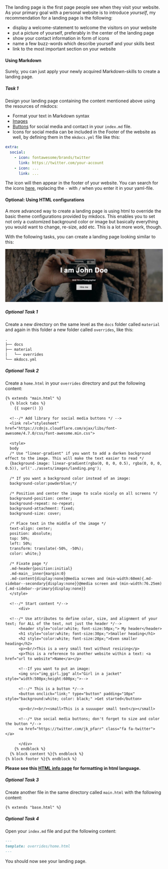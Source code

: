 The landing page is the first page people see when they visit your website. As your primary goal with a personal website is to introduce *yourself*, my recommendation for a landing page is the following:

- display a welcome-statement to welcome the visitors on your website
- put a picture of yourself, preferably in the center of the landing page
- show your contact information in form of icons 
- name a few buzz-words which describe yourself and your skills best
- link to the most important section on your website

#### Using Markdown 

Surely, you can just apply your newly acquired Markdown-skills to create a landing page. 

##### Task 1

Design your landing page containing the content mentioned above using the resources of mkdocs:

- Format your text in Markdown syntax
- [Images]
- [Buttons] for social media and contact in your `index.md` file. 
- Icons for social media can be included in the Footer of the website as well, by defining them in the `mkdocs.yml` file like this:
```yaml
extra:
  social:
    - icon: fontawesome/brands/twitter
      link: https://twitter.com/your-account
    - icon: ...
      link: ...
```
The icon will then appear in the footer of your website. You can search for the icons [here], replacing the `-` with `/` when you enter it in your yaml-file. 

#### Optional: Using HTML configurations

A more advanced way to create a landing page is using html to override the basic theme configurations provided by mkdocs. This enables you to set not only a customized background color or image but basically everything you would want to change, re-size, add etc. This is a lot more work, though. 

With the following tasks, you can create a landing page looking similar to this:

![landing](assets/images/example_landing.png)

##### Optional Task 1

Create a new directory on the same level as the `docs` folder called `material` and again in this folder a new folder called `overrides`, like this:
```
.
├── docs
├── material
│   └── overrides
└── mkdocs.yml
```

##### Optional Task 2

Create a `home.html` in your `overrides` directory and put the following content:
```
{% extends "main.html" %}
  {% block tabs %}
    {{ super() }}

  <!--/* Add library for social media buttons */ -->  
  <link rel="stylesheet" href="https://cdnjs.cloudflare.com/ajax/libs/font-awesome/4.7.0/css/font-awesome.min.css">    
    
  <style>
  body 
  /* Use "linear-gradient" if you want to add a darken background effect to the image. This will make the text easier to read */
  {background-image: linear-gradient(rgba(0, 0, 0, 0.5), rgba(0, 0, 0, 0.5)), url('../assets/images/landing.png'); 
    
  /* If you want a background color instead of an image: 
  background-color:powderblue;*/

  /* Position and center the image to scale nicely on all screens */
  background-position: center;
  background-repeat: no-repeat;
  background-attachment: fixed; 
  background-size: cover;

  /* Place text in the middle of the image */
  text-align: center;
  position: absolute;
  top: 50%;
  left: 50%;
  transform: translate(-50%, -50%);
  color: white;}

  /* Fixate page */
  .md-header{position:initial}
  .md-main__inner{margin:0}
  .md-content{display:none}@media screen and (min-width:60em){.md-sidebar--secondary{display:none}}@media screen and (min-width:76.25em){.md-sidebar--primary{display:none}}
  </style>

  <!--/* Start content */-->
      <div>
            
  <!--/* Use attributes to define color, size, and alignment of your text; for ALL of the text, not just the header */-->
      <header style="color:white; font-size:50px;"> My header</header>
      <h1 style="color:white; font-size:30px;">Smaller heading</h1> 
      <h2 style="color:white; font-size:20px;">Even smaller heading</h2> 
      <p><br/>This is a very small text without resizing</p>
      <p>This is a reference to another website within a text: <a href="url to website">Name</a></p>

      <!--If you want to put an image:
      <img src="img_girl.jpg" alt="Girl in a jacket" style="width:500px;height:600px;">-->
            
      <!--/* This is a button */-->
      <button onclick="link;" type="button" padding="10px" style="background:white; color: black;" >Get started</button>

      <p><br/><br/><small>This is a suuuuper small text</p></small> 

      <!--/* Use social media buttons; don't forget to size and color the button */-->
      <a href="https://twitter.com/jk_pfarr" class="fa fa-twitter"></a>

      </div>
    {% endblock %}
  {% block content %}{% endblock %}
{% block footer %}{% endblock %}        
```

**Please see this [HTML info page] for formatting in html language.**

##### Optional Task 3

Create another file in the same directory called `main.html` with the following content:
```
{% extends "base.html" %}
```

##### Optional Task 4

Open your `index.md` file and put the following content:
```md
---
template: overrides/home.html
---
```

You should now see your landing page. 

[Images]: https://squidfunk.github.io/mkdocs-material/reference/images/
[Buttons]: https://squidfunk.github.io/mkdocs-material/reference/buttons/
[here]: https://squidfunk.github.io/mkdocs-material/reference/icons-emojis/
[HTML info page]: https://www.w3schools.com/html/default.asp

